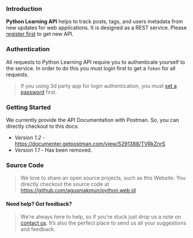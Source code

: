 
### Introduction

**Python Learning API** helps to track posts, tags, and users metadata from new updates for web applications.
It is designed as a REST service. Please [register first](/accounts/signup/) to get new API.


### Authentication

All requests to Python Learning API require you to authenticate yourself to the service.
In order to do this you must login first to get a `Token` for all requests.

> If you using 3d party app for login authentication, you must [set a password](/accounts/password/set/) first.


### Getting Started

We currently provide the API Documentation with Postman. So, you can directly checkout to this docs:

- _Version 1.2_ - https://documenter.getpostman.com/view/5291388/TVRkZnrS
- _Version 1.1_ - Has been removed.


### Source Code

> We love to share an open source projects, such as this Website.
> You directly checkout the source code at https://github.com/agusmakmun/python.web.id


#### Need help? Got feedback?

> We’re always here to help, so if you’re stuck just drop us a note on [contact us](/contact/).
> It’s also the perfect place to send us all your suggestions and feedback.
